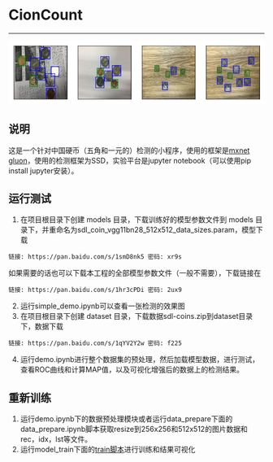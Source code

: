 # CionCount
---------------
![](_image/train7.png)
## 说明
这是一个针对中国硬币（五角和一元的）检测的小程序，使用的框架是[mxnet gluon](http://zh.gluon.ai/chapter_preface/install.html)，使用的检测框架为SSD，实验平台是jupyter notebook（可以使用pip install jupyter安装）。

## 运行测试
1. 在项目根目录下创建 models 目录，下载训练好的模型参数文件到 models 目录下，并重命名为sdl_coin_vgg11bn28_512x512_data_sizes.param，模型下载
```
链接: https://pan.baidu.com/s/1smD8nk5 密码: xr9s
```
如果需要的话也可以下载本工程的全部模型参数文件（一般不需要），下载链接在
```
链接: https://pan.baidu.com/s/1hr3cPDi 密码: 2ux9
```
2. 运行simple_demo.ipynb可以查看一张检测的效果图
3. 在项目根目录下创建 dataset 目录，下载数据sdl-coins.zip到dataset目录下，数据下载
```
链接: https://pan.baidu.com/s/1qYV2Y2w 密码: f225
```
4. 运行demo.ipynb进行整个数据集的预处理，然后加载模型数据，进行测试，查看ROC曲线和计算MAP值，以及可视化增强后的数据上的检测结果。

## 重新训练
1. 运行demo.ipynb下的数据预处理模块或者运行data\_prepare下面的data_prepare.ipynb脚本获取resize到256x256和512x512的图片数据和rec，idx，lst等文件。
2. 运行model_train下面的[train脚本](model_train/readme.md)进行训练和结果可视化





